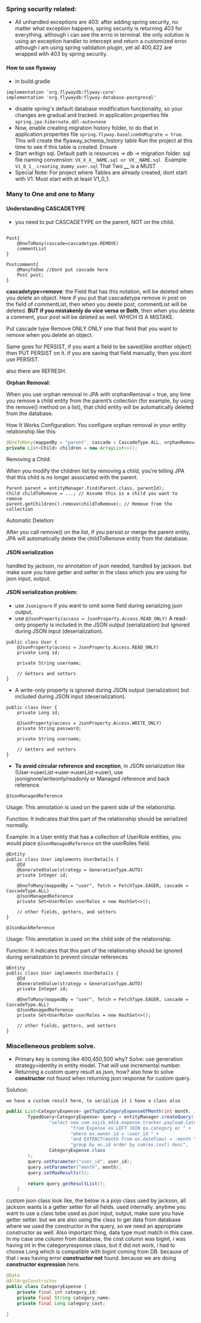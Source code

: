 ### Spring security related:
- All unhandled exceptions are 403: after adding spring security, no matter what exception 
happens, spring security is returning 403 for everything.
although i can see the errro in terminal. the only 
solution is using an exception handler to intercept 
and return a customized error. although i am using 
spring validation plugin, yet all 400,422 are wrapped with 
403 by spring security.

#### How to use flyaway
- in build.gradle
```declarative
implementation 'org.flywaydb:flyway-core'
implementation 'org.flywaydb:flyway-database-postgresql'
```
- disable spring's default database modification functionality, so your changes
are gradual and tracked.
in application.properties file
`spring.jpa.hibernate.ddl-auto=none`
- Now, enable creating migration history folder, to do that in application.properties file
`spring.flyway.baselineOnMigrate = true`. This will create the flyaway_schema_history table
Run the project at this time to see if this table is created. Ensure
- Start writign sql. Default path is resources -> db -> migration folder.
sql file naming convension:
`VX_X_X__NAME.sql or VX__NAME.sql ` Example: `V1_0_1__creating_dummy_user.sql`
That Two **__** is a MUST
- Special Note: For project where Tables are already created, dont start with V1. 
Must start with at least V1_0_1.
### Many to One and one to Many

#### Understanding CASCADETYPE
- you need to put CASCADETYPE on the parent, NOT on the child.
```

Post{
    @OneToMany(cascade=cascadetype.REMOVE)
    commentList
}

Postcomment{
    @ManyToOne //Dont put cascade here
    Post post;
}
```
**cascadetype=remove**: the Field that has this notation, will be deleted 
when you delete an object. Here if you put that cascadetype remove in post on
the field of commentList,  then when you delete post, commentList will be deleted.
**BUT if you mistakenly do vice versa or Both**, then when you delete a comment,
your post will be deleted as well. WHICH IS A MISTAKE.

Put cascade type Remove ONLY ONLY one that field that you want to remove when you
delete an object.

Same goes for PERSIST, if you want a field to be saved(like another object)
then PUT PERSIST on it. if you are saving that field manually, then you dont
use PERSIST.

also there are REFRESH.

**Orphan Removal:**

When you use orphan removal in JPA with orphanRemoval = true, any time you remove a child entity from the parent’s collection (for example, by using the remove() method on a list), that child entity will be automatically deleted from the database.

How It Works
Configuration: You configure orphan removal in your entity relationship like this:

```java
@OneToMany(mappedBy = "parent", cascade = CascadeType.ALL, orphanRemoval = true)
private List<Child> children = new ArrayList<>();
```

Removing a Child:

When you modify the children list by removing a child, you’re telling JPA that this child is no longer associated with the parent.
```declarative
Parent parent = entityManager.find(Parent.class, parentId);
Child childToRemove = ...; // Assume this is a child you want to remove
parent.getChildren().remove(childToRemove); // Remove from the collection
```
Automatic Deletion:

After you call remove() on the list, if you persist or merge the parent entity, JPA will automatically delete the childToRemove entity from the database.

#### JSON serialization
handled by jackson, no annotation of json needed, handled by jackson. but make sure you have 
getter and setter in the class which you are using for json input, output.

#### JSON serialization problem:
* use `Jsonignore` if you want to omit some field during serializing json output.
* use `@JsonProperty(access = JsonProperty.Access.READ_ONLY)` A read-only property is included in the JSON output (serialization) but ignored during JSON input (deserialization).
```declarative
public class User {
    @JsonProperty(access = JsonProperty.Access.READ_ONLY)
    private Long id;

    private String username;

    // Getters and setters
}

```
* A write-only property is ignored during JSON output (serialization) but included during JSON input (deserialization).
```declarative
public class User {
    private Long id;

    @JsonProperty(access = JsonProperty.Access.WRITE_ONLY)
    private String password;

    private String username;

    // Getters and setters
}

```
* **To avoid circular reference and exception**, in JSON serialization 
like (User->userList->user->userList->user), use jsonignore/writeonly/readonly
or Managed reference and back reference.

`@JsonManagedReference`

Usage: This annotation is used on the parent side of the relationship.

Function: It indicates that this part of the relationship should be serialized normally.

Example: In a User entity that has a collection of UserRole entities, you would 
place `@JsonManagedReference` on the userRoles field.

```declarative
@Entity
public class User implements UserDetails {
    @Id
    @GeneratedValue(strategy = GenerationType.AUTO)
    private Integer id;

    @OneToMany(mappedBy = "user", fetch = FetchType.EAGER, cascade = CascadeType.ALL)
    @JsonManagedReference
    private Set<UserRole> userRoles = new HashSet<>();

    // other fields, getters, and setters
}

```

`@JsonBackReference`

Usage: This annotation is used on the child side of the relationship.

Function: It indicates that this part of the relationship should be ignored during serialization to prevent circular references
```declarative
@Entity
public class User implements UserDetails {
    @Id
    @GeneratedValue(strategy = GenerationType.AUTO)
    private Integer id;

    @OneToMany(mappedBy = "user", fetch = FetchType.EAGER, cascade = CascadeType.ALL)
    @JsonManagedReference
    private Set<UserRole> userRoles = new HashSet<>();

    // other fields, getters, and setters
}

```

### Miscelleneous problem solve.
* Primary key is coming like 400,450,500 why?
_Solve_: use generation strategy=identity in entity model. That will use incremental number.
* Returning a custom query result as json, how? also how to solve **constructor** not found when returning json response for custom query.

Solution:

    we have a custom result here, to serialize it i have a class also
```java
public List<CategoryExpense> getTop5CategoryExpenseOfMonth(int month, int user_id){
        TypedQuery<CategoryExpense> query = entityManager.createQuery(
                "select new com.sajib_4414.expense.tracker.payload.CategoryExpense(ec.id, ec.name, sum(ex.cost)) " +
                        "from Expense ex LEFT JOIN ex.category ec " +
                        "where ex.owner.id = :user_id " +
                        "and EXTRACT(month from ex.dateTime) = :month " +
                        "group by ec.id order by sum(ex.cost) desc",
                CategoryExpense.class
        );
        query.setParameter("user_id", user_id);
        query.setParameter("month", month);
        query.setMaxResults(5);

        return query.getResultList();
    }
```

custom json class look like,
the below is a pojo class used by jackson, all jackson wants is a 
 getter setter for all fields. used internally. anytime you want to
use a class tobe used as json input, output, make sure you have  getter setter.
but we are also using the class to get data from database where we used the constructor in the query,
so we need an appropriate constructor as well. Also important thing, data type must match
in this case. In my case one column from database, the cost column was bigint, i was having int in the 
categoryresponse class, but it did not work, i had to choose Long which is compatible with
bigint coming from DB. because of that i was having error **constructor not** found. because we are doing
**constructor expression** here. 
```java
@Data
@AllArgsConstructor
public class CategoryExpense {
    private final int category_id;
    private final String category_name;
    private final Long category_cost;

}
```
